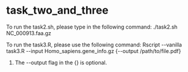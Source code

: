 # task_two_and_three

To run the task2.sh, please type in the following command:
./task2.sh NC_000913.faa.gz

To run the task3.R, please use the following command:
Rscript --vanilla task3.R --input Homo_sapiens.gene_info.gz {--output /path/to/file.pdf}
1. The --output flag in the {} is optional.
